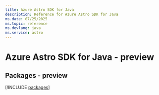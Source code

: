 ```yaml
---
title: Azure Astro SDK for Java
description: Reference for Azure Astro SDK for Java
ms.date: 07/25/2025
ms.topic: reference
ms.devlang: java
ms.service: astro
---
```

# Azure Astro SDK for Java - preview
## Packages - preview
[!INCLUDE [packages](astro-index.md)]